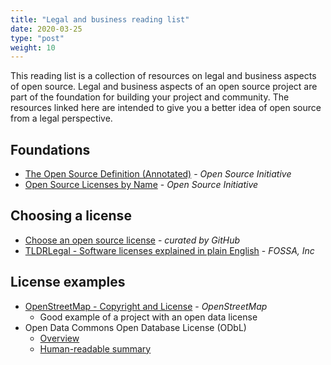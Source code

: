 ```yaml
---
title: "Legal and business reading list"
date: 2020-03-25
type: "post"
weight: 10
---
```


This reading list is a collection of resources on legal and business aspects of open source.
Legal and business aspects of an open source project are part of the foundation for building your project and community.
The resources linked here are intended to give you a better idea of open source from a legal perspective.


## Foundations

* [The Open Source Definition (Annotated)](https://opensource.org/osd-annotated) - _Open Source Initiative_
* [Open Source Licenses by Name](https://opensource.org/licenses/alphabetical) - _Open Source Initiative_


## Choosing a license

* [Choose an open source license](https://choosealicense.com/) - _curated by GitHub_
* [TLDRLegal - Software licenses explained in plain English](https://tldrlegal.com/) - _FOSSA, Inc_


## License examples

* [OpenStreetMap - Copyright and License](https://www.openstreetmap.org/copyright) - _OpenStreetMap_
    * Good example of a project with an open data license
* Open Data Commons Open Database License (ODbL)
    * [Overview](https://opendatacommons.org/licenses/odbl/)
    * [Human-readable summary](https://opendatacommons.org/licenses/odbl/summary/)
